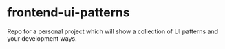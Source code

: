# frontend-ui-patterns
Repo for a personal project which will show a collection of UI patterns and your development ways.
